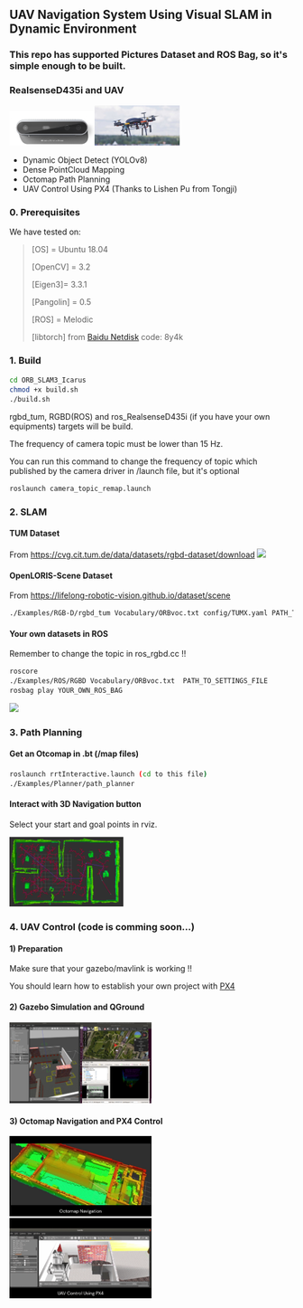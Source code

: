 ## UAV Navigation System Using Visual SLAM in Dynamic Environment
### This repo has supported Pictures Dataset and ROS Bag, so it's simple enough to be built.
### RealsenseD435i and UAV

<img src="image/realsense.png" width="30%"><img src="image/uav.jpg" width="30%">

- Dynamic Object Detect (YOLOv8)
- Dense PointCloud Mapping
- Octomap Path Planning
- UAV Control Using PX4 (Thanks to Lishen Pu from Tongji)

### 0. Prerequisites
We have tested on:
>
> [OS] = Ubuntu 18.04
>
> [OpenCV] = 3.2
>
> [Eigen3]= 3.3.1
>
> [Pangolin] = 0.5
>
> [ROS] = Melodic
> 
> [libtorch] from [Baidu Netdisk](https://pan.baidu.com/s/1DQGM3rt3KTPWtpRK0lu8Fg?pwd=8y4k)
code: 8y4k

### 1. Build
```bash
cd ORB_SLAM3_Icarus
chmod +x build.sh
./build.sh
```

rgbd_tum, RGBD(ROS) and ros_RealsenseD435i (if you have your own equipments) targets will be build.

The frequency of camera topic must be lower than 15 Hz.

You can run this command to change the frequency of topic which published by the camera driver in /launch file, but it's optional
```bash
roslaunch camera_topic_remap.launch
```

### 2. SLAM
#### TUM Dataset
From https://cvg.cit.tum.de/data/datasets/rgbd-dataset/download
<centre>
<img src="image/office.gif" width="50%">
</centre>

#### OpenLORIS-Scene Dataset
From https://lifelong-robotic-vision.github.io/dataset/scene

```bash
./Examples/RGB-D/rgbd_tum Vocabulary/ORBvoc.txt config/TUMX.yaml PATH_TO_SEQUENCE_FOLDER ASSOCIATIONS_FILE
```
#### Your own datasets in ROS
Remember to change the topic in ros_rgbd.cc  !!
```bash
roscore
./Examples/ROS/RGBD Vocabulary/ORBvoc.txt  PATH_TO_SETTINGS_FILE
rosbag play YOUR_OWN_ROS_BAG 
```
<centre>
<img src="image/market.gif" width="50%">
</centre>

### 3. Path Planning
#### Get an Otcomap in .bt (/map files)
```bash
roslaunch rrtInteractive.launch (cd to this file)
./Examples/Planner/path_planner 
```
#### Interact with 3D Navigation button
Select your start and goal points in rviz.

<centre>
<img src="image/rrt.png" width="40%">
</centre>

### 4. UAV Control (code is comming soon...)
#### 1) Preparation
Make sure that your gazebo/mavlink is working !!

You should learn how to establish your own project with [PX4](https://px4.io/) 

#### 2) Gazebo Simulation and QGround
<centre>
<img src="image/gazebo.png" width="50%">
</centre>

#### 3) Octomap Navigation and PX4 Control
<centre>
<img src="image/navigation.gif" width="50%">
</centre>
<centre>
<img src="image/px4.gif" width="50%">
<centre>

